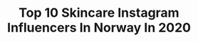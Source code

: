 ---
title: Top 10 Skincare Instagram Influencers In Norway In 2020
description: >-
  Find top skincare Instagram influencers in Norway in 2020. Most popular hashtags: #skincare #momlife #parentlife #liveterbestute.
platform: Instagram
profiles:
  - username: "mamaidamarie"
    fullname: >-
      𝙸𝚍𝚊 𝙼𝚊𝚛𝚒𝚎
    location: "Norway"
    followers: 9245
    engagement: 1021
    commentsToLikes: 0.112400
    id: ck137crbrawaz0i19ecllt5cy
    verified: false
    hashtags: "#christmasmagic, #kidsroom, #cappuccino, #drikkeflaske"
  - username: "the_optimisticgirl"
    fullname: >-
      Amara Jakobsen.
    location: "Norway"
    followers: 16636
    engagement: 321
    commentsToLikes: 0.124847
    id: ck6u4yexg6igx0j714n8zdm31
    verified: false
    hashtags: "#melaninbeauty, #mybeigelife, #bloggerin, #pregnancydiary"
  - username: "camillaabry"
    fullname: >-
      CAMILLA ABRY
    location: "Norway"
    followers: 24259
    engagement: 250
    commentsToLikes: 0.078391
    id: ck0w1k6tbjr8j0i190uq9hkjk
    verified: false
    hashtags: "#cphfw, #skincareproducts, #stayin, #ellos"
  - username: "mslotvik"
    fullname: >-
      Martine Slotvik
    location: "Norway"
    followers: 11079
    engagement: 508
    commentsToLikes: 0.220000
    id: ck5znioltojjv0i14r015bkge
    verified: false
    hashtags: "#inspiration, #twerk, #bod, #utno"
  - username: "edituotoja"
    fullname: >-
      🌸Edith
    location: "Norway"
    followers: 13690
    engagement: 429
    commentsToLikes: 0.159360
    id: ck8sy5imsjrxi0j78n799f3mo
    verified: false
    hashtags: "#toddler, #familieliv, #newmom, #postpartum"
  - username: "christina_ygre_skorve"
    fullname: >-
      ᑕᕼᖇISTIᑎᗩ YGᖇᕮ SKOᖇᐯᕮ
    location: "Norway"
    followers: 10884
    engagement: 450
    commentsToLikes: 0.297478
    id: ck5c3zm6y0ckj0i11z23phtit
    verified: false
    hashtags: "#skincareproducts, #stokketrailz, #allnatural, #saastor"
  - username: "idawulff.no"
    fullname: >-
      Ida Wulff
    location: "Norway"
    followers: 33007
    engagement: 297
    commentsToLikes: 0.036025
    id: ck14jnp84l9s60i19rdyft5bv
    verified: true
    hashtags: "#harmfreeoralhealth, #spotlightoralcare, #bergansofnorway, #eleniandchris"
  - username: "gustav_iden"
    fullname: >-
      Gustav Iden
    location: "Norway"
    followers: 37331
    engagement: 1184
    commentsToLikes: 0.010319
    id: ck0vycqnu3c3e0i1948bpcvg0
    verified: false
    hashtags: "#bluejersey, #idrettsgallaen, #skincareroutine, #roadtokona"
  - username: "austulyys"
    fullname: >-
      A U S T Ė J A ✨
    location: "Norway"
    followers: 7728
    engagement: 1091
    commentsToLikes: 0.174130
    id: ck6uayss96h9x0j71h4ypuhoy
    verified: false
    hashtags: "#quarantineandchill, #gwlook, #girlslook, #frenchstyle"
  - username: "facebymalin"
    fullname: >-
      Malin Lossius Sørensen
    location: "Norway"
    followers: 14069
    engagement: 884
    commentsToLikes: 0.064118
    id: ck15th5gri1wg0i19mge7hvo1
    verified: false
    hashtags: "#tiktokmua, #muaxdiscover, #jeffreestarcosmetics, #colourpopme"
---